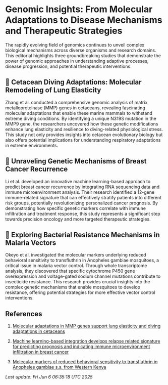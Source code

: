 # Genomic Insights: From Molecular Adaptations to Disease Mechanisms and Therapeutic Strategies

The rapidly evolving field of genomics continues to unveil complex biological mechanisms across diverse organisms and research domains. This editorial highlights three groundbreaking studies that demonstrate the power of genomic approaches in understanding adaptive processes, disease progression, and potential therapeutic interventions.

## 🐳 Cetacean Diving Adaptations: Molecular Remodeling of Lung Elasticity

Zhang et al. conducted a comprehensive genomic analysis of matrix metalloproteinase (MMP) genes in cetaceans, revealing fascinating molecular adaptations that enable these marine mammals to withstand extreme diving conditions. By identifying a unique N319S mutation in the MMP9 gene, the researchers uncovered how these genetic modifications enhance lung elasticity and resilience to diving-related physiological stress. This study not only provides insights into cetacean evolutionary biology but also offers potential implications for understanding respiratory adaptations in extreme environments.

## 🧬 Unraveling Genetic Mechanisms of Breast Cancer Recurrence

Li et al. developed an innovative machine learning-based approach to predict breast cancer recurrence by integrating RNA sequencing data and immune microenvironment analysis. Their research identified a 12-gene immune-related signature that can effectively stratify patients into different risk groups, potentially revolutionizing personalized cancer prognosis. By demonstrating how specific genetic markers correlate with immune infiltration and treatment response, this study represents a significant step towards precision oncology and more targeted therapeutic strategies.

## 🦠 Exploring Bacterial Resistance Mechanisms in Malaria Vectors

Okeyo et al. investigated the molecular markers underlying reduced behavioral sensitivity to transfluthrin in Anopheles gambiae mosquitoes, a critical issue in malaria vector control. Through whole transcriptome analysis, they discovered that specific cytochrome P450 gene overexpression and voltage-gated sodium channel mutations contribute to insecticide resistance. This research provides crucial insights into the complex genetic mechanisms that enable mosquitoes to develop resistance, offering potential strategies for more effective vector control interventions.

## References

1. [Molecular adaptations in MMP genes support lung elasticity and diving adaptations in cetaceans](https://pubmed.ncbi.nlm.nih.gov/40474088)

2. [Machine learning-based integration develops relapse related signature for predicting prognosis and indicating immune microenvironment infiltration in breast cancer](https://pubmed.ncbi.nlm.nih.gov/40473720)

3. [Molecular markers of reduced behavioral sensitivity to transfluthrin in Anopheles gambiae s.s. from Western Kenya](https://pubmed.ncbi.nlm.nih.gov/40474067)

*Last update: Fri Jun  6 06:35:18 UTC 2025*
